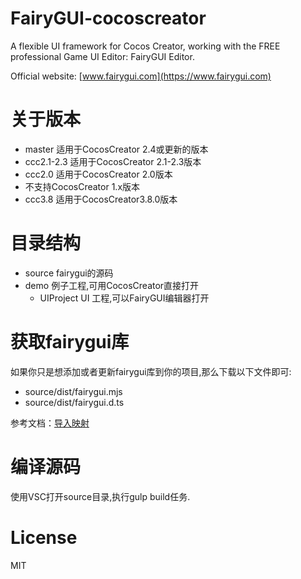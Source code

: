 # FairyGUI-cocoscreator

A flexible UI framework for Cocos Creator, working with the FREE professional Game UI Editor: FairyGUI Editor.

Official website: [www.fairygui.com](https://www.fairygui.com)

# 关于版本
* master 适用于CocosCreator 2.4或更新的版本
* ccc2.1-2.3 适用于CocosCreator 2.1-2.3版本
* ccc2.0 适用于CocosCreator 2.0版本
* 不支持CocosCreator 1.x版本
* ccc3.8 适用于CocosCreator3.8.0版本

# 目录结构
* source fairygui的源码
* demo 例子工程,可用CocosCreator直接打开
  * UIProject UI 工程,可以FairyGUI编辑器打开

# 获取fairygui库
如果你只是想添加或者更新fairygui库到你的项目,那么下载以下文件即可:
* source/dist/fairygui.mjs
* source/dist/fairygui.d.ts

参考文档：[导入映射](https://docs.cocos.com/creator/manual/zh/scripting/modules/import-map.html?h=%E5%AF%BC%E5%85%A5%E6%98%A0%E5%B0%84)


# 编译源码
使用VSC打开source目录,执行gulp build任务.

# License
MIT
